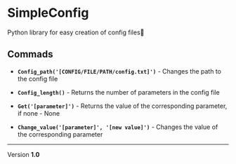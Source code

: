 


# SimpleConfig
Python library for easy creation of config files📃


## Commads

- **`Config_path('[CONFIG/FILE/PATH/config.txt]')`** - Changes the path to the config file

- **`Config_length()`** - Returns the number of parameters in the config file

- **`Get('[parameter]')`** - Returns the value of the corresponding parameter, if none - None

- **`Change_value('[parameter]', '[new value]')`** - Changes the value of the corresponding parameter
________________


 Version **1.0**
